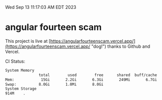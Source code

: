 Wed Sep 13 11:17:03 AM EDT 2023

# angular fourteen scam


This project is live at [https://angularfourteenscam.vercel.app/](https://angularfourteenscam.vercel.app/ "dog!") thanks to Github and Vercel.

CI Status: 

```bash
System Memory
               total        used        free      shared  buff/cache   available
Mem:            15Gi       2.2Gi       6.3Gi       249Mi       6.7Gi        12Gi
Swap:          8.0Gi       1.0Mi       8.0Gi
System Storage
914M	.
```
